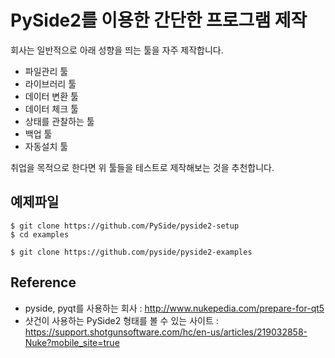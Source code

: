 # PySide2를 이용한 간단한 프로그램 제작

회사는 일반적으로 아래 성향을 띄는 툴을 자주 제작합니다.
- 파일관리 툴
- 라이브러리 툴
- 데이터 변환 툴
- 데이터 체크 툴
- 상태를 관찰하는 툴
- 백업 툴
- 자동설치 툴

취업을 목적으로 한다면 위 툴들을 테스트로 제작해보는 것을 추천합니다.


## 예제파일
```
$ git clone https://github.com/PySide/pyside2-setup
$ cd examples
```

```
$ git clone https://github.com/pyside/pyside2-examples
```

## Reference
- pyside, pyqt를 사용하는 회사 : http://www.nukepedia.com/prepare-for-qt5
- 샷건이 사용하는 PySide2 형태를 볼 수 있는 사이트 : https://support.shotgunsoftware.com/hc/en-us/articles/219032858-Nuke?mobile_site=true
